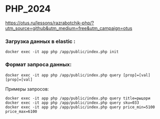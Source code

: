 # PHP_2024

https://otus.ru/lessons/razrabotchik-php/?utm_source=github&utm_medium=free&utm_campaign=otus

### Загрузка данных в elastic :

    docker exec -it app php /app/public/index.php init

### Формат запроса данных:

    docker exec -it app php /app/public/index.php query [prop]=[val] [prop]=[val]

Примеры запросов:

    docker exec -it app php /app/public/index.php query title=рыцори 
    docker exec -it app php /app/public/index.php query sku=033
    docker exec -it app php /app/public/index.php query price_min=5100 price_max=6100
